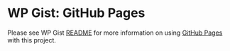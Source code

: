 # WP Gist: GitHub Pages

Please see WP Gist [README](https://github.com/manovotny/wp-gist/blob/master/README.md) for more information on using [GitHub Pages](http://pages.github.com/) with this project.